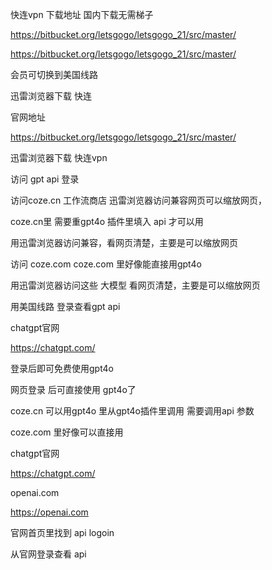 快连vpn   下载地址   国内下载无需梯子


https://bitbucket.org/letsgogo/letsgogo_21/src/master/


https://bitbucket.org/letsgogo/letsgogo_21/src/master/




会员可切换到美国线路



迅雷浏览器下载   快连   



官网地址

https://bitbucket.org/letsgogo/letsgogo_21/src/master/

迅雷浏览器下载 快连vpn

访问 gpt api 登录

访问coze.cn 工作流商店 迅雷浏览器访问兼容网页可以缩放网页，

coze.cn里 需要重gpt4o 插件里填入 api 才可以用

用迅雷浏览器访问兼容，看网页清楚，主要是可以缩放网页

访问 coze.com coze.com 里好像能直接用gpt4o

用迅雷浏览器访问这些 大模型 看网页清楚，主要是可以缩放网页

用美国线路    登录查看gpt  api


chatgpt官网

https://chatgpt.com/

登录后即可免费使用gpt4o

网页登录 后可直接使用 gpt4o了



coze.cn 可以用gpt4o    里从gpt4o插件里调用  需要调用api  参数


coze.com  里好像可以直接用



chatgpt官网

https://chatgpt.com/


openai.com



https://openai.com


官网首页里找到    api  logoin


从官网登录查看   api









